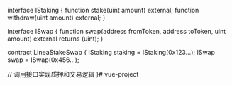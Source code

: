 interface IStaking {
  function stake(uint amount) external;
  function withdraw(uint amount) external;
}

interface ISwap {
  function swap(address fromToken, address toToken, uint amount) external returns (uint); 
}

contract LineaStakeSwap {
  IStaking staking = IStaking(0x123...); 
  ISwap swap = ISwap(0x456...);

  // 调用接口实现质押和交易逻辑
}# vue-project

